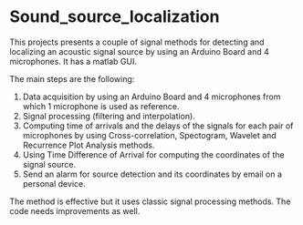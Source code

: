 # Sound_source_localization


This projects presents a couple of signal methods for detecting and localizing an acoustic signal source by using an Arduino Board and 4 microphones.
It has a matlab GUI. 

The main steps are the following:
1. Data acquisition by using an Arduino Board and 4 microphones from which 1 microphone is used as reference.
2. Signal processing (filtering and interpolation).
3. Computing time of arrivals and the delays of the signals for each pair of microphones by using Cross-correlation, Spectogram, Wavelet and Recurrence Plot Analysis methods.
4. Using Time Difference of Arrival for computing the coordinates of the signal source.
5. Send an alarm for source detection and its coordinates by email on a personal device.


The method is effective but it uses classic signal processing methods.
The code needs improvements as well. 
